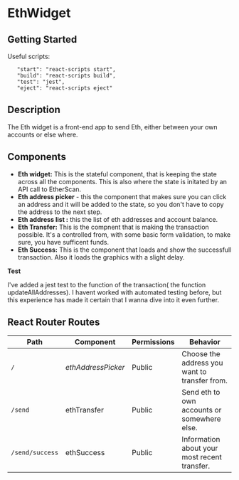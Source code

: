 # EthWidget

## Getting Started

Useful scripts:

```"scripts": {
   "start": "react-scripts start",
   "build": "react-scripts build",
   "test": "jest",
   "eject": "react-scripts eject"
```

## Description

The Eth widget is a front-end app to send Eth, either between your own accounts or else where.

## Components

- **Eth widget:** This is the stateful component, that is keeping the state across all the components. This is also where the state is initated by an API call to EtherScan.
- **Eth address picker** - this the component that makes sure you can click an address and it will be added to the state, so you don't have to copy the address to the next step.
- **Eth address list :** this the list of eth addresses and account balance.
- **Eth Transfer:** This is the compnent that is making the transaction possible. It's a controlled from, with some basic form validation, to make sure, you have sufficent funds.
- **Eth Success:** This is the component that loads and show the successfull transaction. Also it loads the graphics with a slight delay.

**Test**

I've added a jest test to the function of the transaction( the function updateAllAddresses). I havent worked with automated testing before, but this experience has made it certain that I wanna dive into it even further.

## React Router Routes

| Path            | Component          | Permissions | Behavior                                      |
| --------------- | ------------------ | ----------- | --------------------------------------------- |
| `/`             | _ethAddressPicker_ | Public      | Choose the address you want to transfer from. |
| `/send`         | ethTransfer        | Public      | Send eth to own accounts or somewhere else.   |
| `/send/success` | ethSuccess         | Public      | Information about your most recent transfer.  |

###
